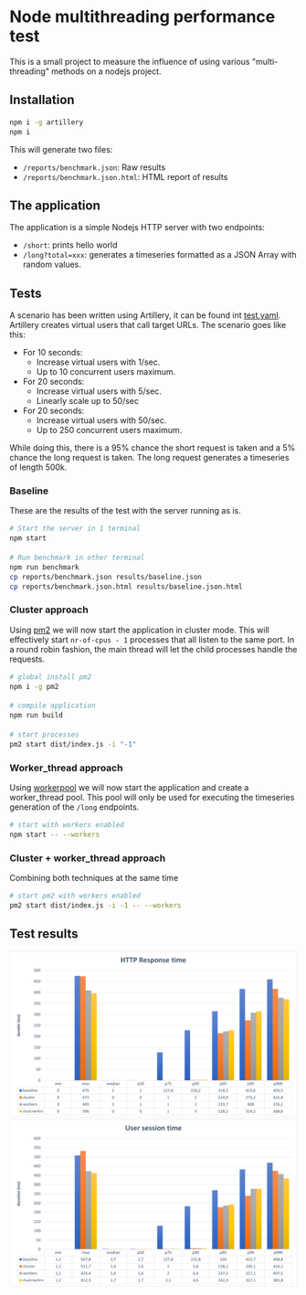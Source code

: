 # Node multithreading performance test

This is a small project to measure the influence of using various "multi-threading" methods on a nodejs project.
## Installation

```bash
npm i -g artillery
npm i
```

This will generate two files:
* `/reports/benchmark.json`: Raw results
* `/reports/benchmark.json.html`: HTML report of results

## The application

The application is a simple Nodejs HTTP server with two endpoints:

 * `/short`: prints hello world
 * `/long?total=xxx`: generates a timeseries formatted as a JSON Array with random values.

 ## Tests
 
 A scenario has been written using Artillery, it can be found int [test.yaml](test.yaml). Artillery creates virtual users that call target URLs. The scenario goes like this:

 * For 10 seconds:
    * Increase virtual users with 1/sec.
    * Up to 10 concurrent users maximum.
 * For 20 seconds:
    * Increase virtual users with 5/sec.
    * Linearly scale up to 50/sec
 * For 20 seconds:
    * Increase virtual users with 50/sec.
    * Up to 250 concurrent users maximum.

While doing this, there is a 95% chance the short request is taken and a 5% chance the long request is taken. The long request generates a timeseries of length 500k.

 ### Baseline

These are the results of the test with the server running as is.

```bash
# Start the server in 1 terminal
npm start

# Run benchmark in other terminal
npm run benchmark
cp reports/benchmark.json results/baseline.json
cp reports/benchmark.json.html results/baseline.json.html
```

### Cluster approach

Using [pm2](https://pm2.keymetrics.io/) we will now start the application in cluster mode. This will effectively start `nr-of-cpus - 1` processes that all listen to the same port. In a round robin fashion, the main thread will let the child processes handle the requests. 

```bash
# global install pm2
npm i -g pm2 

# compile application
npm run build

# start processes
pm2 start dist/index.js -i "-1"
```

### Worker_thread approach

Using [workerpool](https://www.npmjs.com/package/workerpool) we will now start the application and create a worker_thread pool. This pool will only be used for executing the timeseries generation of the `/long` endpoints.

```bash
# start with workers enabled
npm start -- --workers
```

### Cluster + worker_thread approach

Combining both techniques at the same time
```bash
# start pm2 with workers enabled
pm2 start dist/index.js -i -1 -- --workers
```

## Test results

![](results/http_response.png)
![](results/user_session.png)